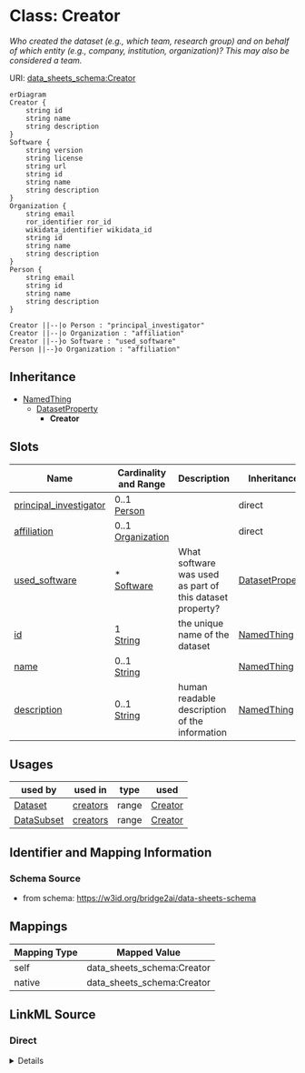 

# Class: Creator


_Who created the dataset (e.g., which team, research group) and on behalf of which entity (e.g., company, institution, organization)? This may also be considered a team._





URI: [data_sheets_schema:Creator](https://w3id.org/bridge2ai/data-sheets-schema/Creator)



```mermaid
erDiagram
Creator {
    string id  
    string name  
    string description  
}
Software {
    string version  
    string license  
    string url  
    string id  
    string name  
    string description  
}
Organization {
    string email  
    ror_identifier ror_id  
    wikidata_identifier wikidata_id  
    string id  
    string name  
    string description  
}
Person {
    string email  
    string id  
    string name  
    string description  
}

Creator ||--|o Person : "principal_investigator"
Creator ||--|o Organization : "affiliation"
Creator ||--}o Software : "used_software"
Person ||--}o Organization : "affiliation"

```




## Inheritance
* [NamedThing](NamedThing.md)
    * [DatasetProperty](DatasetProperty.md)
        * **Creator**



## Slots

| Name | Cardinality and Range | Description | Inheritance |
| ---  | --- | --- | --- |
| [principal_investigator](principal_investigator.md) | 0..1 <br/> [Person](Person.md) |  | direct |
| [affiliation](affiliation.md) | 0..1 <br/> [Organization](Organization.md) |  | direct |
| [used_software](used_software.md) | * <br/> [Software](Software.md) | What software was used as part of this dataset property? | [DatasetProperty](DatasetProperty.md) |
| [id](id.md) | 1 <br/> [String](String.md) | the unique name of the dataset | [NamedThing](NamedThing.md) |
| [name](name.md) | 0..1 <br/> [String](String.md) |  | [NamedThing](NamedThing.md) |
| [description](description.md) | 0..1 <br/> [String](String.md) | human readable description of the information | [NamedThing](NamedThing.md) |





## Usages

| used by | used in | type | used |
| ---  | --- | --- | --- |
| [Dataset](Dataset.md) | [creators](creators.md) | range | [Creator](Creator.md) |
| [DataSubset](DataSubset.md) | [creators](creators.md) | range | [Creator](Creator.md) |






## Identifier and Mapping Information







### Schema Source


* from schema: https://w3id.org/bridge2ai/data-sheets-schema





## Mappings

| Mapping Type | Mapped Value |
| ---  | ---  |
| self | data_sheets_schema:Creator |
| native | data_sheets_schema:Creator |





## LinkML Source

<!-- TODO: investigate https://stackoverflow.com/questions/37606292/how-to-create-tabbed-code-blocks-in-mkdocs-or-sphinx -->

### Direct

<details>
```yaml
name: Creator
description: Who created the dataset (e.g., which team, research group) and on behalf
  of which entity (e.g., company, institution, organization)? This may also be considered
  a team.
in_subset:
- Motivation
from_schema: https://w3id.org/bridge2ai/data-sheets-schema
is_a: DatasetProperty
attributes:
  principal_investigator:
    name: principal_investigator
    from_schema: https://w3id.org/bridge2ai/data-sheets-schema
    rank: 1000
    domain_of:
    - Creator
    range: Person
  affiliation:
    name: affiliation
    from_schema: https://w3id.org/bridge2ai/data-sheets-schema
    domain_of:
    - Person
    - Creator
    range: Organization

```
</details>

### Induced

<details>
```yaml
name: Creator
description: Who created the dataset (e.g., which team, research group) and on behalf
  of which entity (e.g., company, institution, organization)? This may also be considered
  a team.
in_subset:
- Motivation
from_schema: https://w3id.org/bridge2ai/data-sheets-schema
is_a: DatasetProperty
attributes:
  principal_investigator:
    name: principal_investigator
    from_schema: https://w3id.org/bridge2ai/data-sheets-schema
    rank: 1000
    alias: principal_investigator
    owner: Creator
    domain_of:
    - Creator
    range: Person
  affiliation:
    name: affiliation
    from_schema: https://w3id.org/bridge2ai/data-sheets-schema
    alias: affiliation
    owner: Creator
    domain_of:
    - Person
    - Creator
    range: Organization
  used_software:
    name: used_software
    description: What software was used as part of this dataset property?
    from_schema: https://w3id.org/bridge2ai/data-sheets-schema
    rank: 1000
    multivalued: true
    alias: used_software
    owner: Creator
    domain_of:
    - DatasetProperty
    range: Software
  id:
    name: id
    description: the unique name of the dataset
    from_schema: https://w3id.org/bridge2ai/data-sheets-schema
    exact_mappings:
    - schema:name
    rank: 1000
    slot_uri: dcterms:identifier
    identifier: true
    alias: id
    owner: Creator
    domain_of:
    - NamedThing
    - Information
    range: string
    required: true
  name:
    name: name
    from_schema: https://w3id.org/bridge2ai/data-sheets-schema
    rank: 1000
    slot_uri: schema:name
    alias: name
    owner: Creator
    domain_of:
    - NamedThing
    range: string
  description:
    name: description
    description: human readable description of the information
    from_schema: https://w3id.org/bridge2ai/data-sheets-schema
    rank: 1000
    slot_uri: dcterms:description
    alias: description
    owner: Creator
    domain_of:
    - NamedThing
    - Information
    - Relationships
    - Splits
    - DataAnomaly
    - Confidentiality
    - Deidentification
    - SensitiveElement
    - InstanceAcquisition
    - CollectionMechanism
    - DataCollector
    - CollectionTimeframe
    - EthicalReview
    - DirectCollection
    - CollectionNotification
    - CollectionConsent
    - ConsentRevocation
    - DataProtectionImpact
    - PreprocessingStrategy
    - CleaningStrategy
    - LabelingStrategy
    - RawData
    - ExistingUse
    - UseRepository
    - OtherTask
    - FutureUseImpact
    - DiscouragedUse
    - ThirdPartySharing
    - DistributionFormat
    - DistributionDate
    - LicenseAndUseTerms
    - IPRestrictions
    - ExportControlRegulatoryRestrictions
    - Maintainer
    - Erratum
    - UpdatePlan
    - RetentionLimits
    - VersionAccess
    - ExtensionMechanism
    range: string

```
</details>